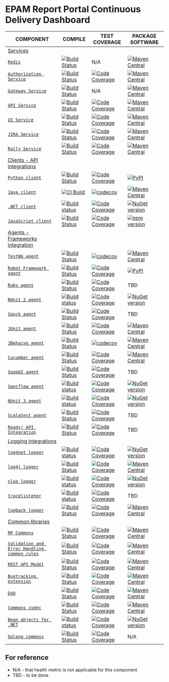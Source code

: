 # EPAM Report Portal Continuous Delivery Dashboard

| COMPONENT | COMPILE | TEST COVERAGE | PACKAGE SOFTWARE |
| ---       | ---     | ---                  | ---              |
| [Services](https://github.com/reportportal?utf8=%E2%9C%93&q=service-) ||||
| [`Redis`](https://github.com/reportportal/service-registry) | [![Build Status](https://travis-ci.org/reportportal/service-registry.svg?branch=master)](https://travis-ci.org/reportportal/service-registry)      | N/A | [![Maven Central](https://img.shields.io/maven-central/v/com.epam.reportportal/service-registry.svg?label=Maven%20Central)](https://search.maven.org/search?q=g:%22com.epam.reportportal%22%20AND%20a:%22service-registry%22) |
| [`Authorization Service`](https://github.com/reportportal/service-authorization) | [![Build Status](https://travis-ci.org/reportportal/service-authorization.svg?branch=master)](https://travis-ci.org/reportportal/service-authorization) | [![Code Coverage](https://codecov.io/gh/reportportal/service-authorization/branch/master/graph/badge.svg)](https://codecov.io/gh/reportportal/service-authorization) | [![Maven Central](https://img.shields.io/maven-central/v/com.epam.reportportal/service-authorization.svg?label=Maven%20Central)](https://search.maven.org/search?q=g:%22com.epam.reportportal%22%20AND%20a:%22service-authorization%22) |
| [`Gateway Service`](https://github.com/reportportal/service-gateway) | [![Build Status](https://travis-ci.org/reportportal/service-gateway.svg?branch=master)](https://travis-ci.org/reportportal/service-gateway) | N/A | [![Maven Central](https://img.shields.io/maven-central/v/com.epam.reportportal/service-gateway.svg?label=Maven%20Central)](https://search.maven.org/search?q=g:%22com.epam.reportportal%22%20AND%20a:%22service-gateway%22) |
| [`API Service`](https://github.com/reportportal/service-api) | [![Build Status](https://travis-ci.org/reportportal/service-api.svg?branch=master)](https://travis-ci.org/reportportal/service-api) | [![Code Coverage](https://codecov.io/gh/reportportal/service-api/branch/master/graph/badge.svg)](https://codecov.io/gh/reportportal/service-api) | [![Maven Central](https://img.shields.io/maven-central/v/com.epam.reportportal/service-api.svg?label=Maven%20Central)](https://search.maven.org/search?q=g:%22com.epam.reportportal%22%20AND%20a:%22service-api%22) |
| [`UI Service`](https://github.com/reportportal/service-ui)                            | [![Build Status](https://travis-ci.org/reportportal/service-ui.svg?branch=master)](https://travis-ci.org/reportportal/service-ui) | [![Code Coverage](https://codecov.io/gh/reportportal/service-ui/branch/master/graph/badge.svg)](https://codecov.io/gh/reportportal/service-ui) | [![Maven Central](https://img.shields.io/maven-central/v/com.epam.reportportal/service-ui.svg?label=Maven%20Central)](https://search.maven.org/search?q=g:%22com.epam.reportportal%22%20AND%20a:%22service-ui%22) |
| [`JIRA Service`](https://github.com/reportportal/service-jira)                        | [![Build Status](https://travis-ci.org/reportportal/service-jira.svg?branch=master)](https://travis-ci.org/reportportal/service-jira) | [![Code Coverage](https://codecov.io/gh/reportportal/service-jira/branch/master/graph/badge.svg)](https://codecov.io/gh/reportportal/service-jira) | [![Maven Central](https://img.shields.io/maven-central/v/com.epam.reportportal/service-jira.svg?label=Maven%20Central)](https://search.maven.org/search?q=g:%22com.epam.reportportal%22%20AND%20a:%22service-jira%22) |
| [`Rally Service`](https://github.com/reportportal/service-rally)                      | [![Build Status](https://travis-ci.org/reportportal/service-rally.svg?branch=master)](https://travis-ci.org/reportportal/service-rally) | [![Code Coverage](https://codecov.io/gh/reportportal/service-rally/branch/master/graph/badge.svg)](https://codecov.io/gh/reportportal/service-rally) | [![Maven Central](https://img.shields.io/maven-central/v/com.epam.reportportal/service-rally.svg?label=Maven%20Central)](https://search.maven.org/search?q=g:%22com.epam.reportportal%22%20AND%20a:%22service-rally%22) |
| [Clients - API integrations](https://github.com/reportportal?utf8=%E2%9C%93&q=agent-) ||||
| [`Python client`](https://github.com/reportportal/client-Python)                      | [![Build Status](https://travis-ci.org/reportportal/client-Python.svg?branch=master)](https://travis-ci.org/reportportal/client-Python) | [![Code Coverage](https://codecov.io/gh/reportportal/client-python/branch/master/graph/badge.svg)](https://codecov.io/gh/reportportal/client-python) | [![PyPI](https://img.shields.io/pypi/v/reportportal-client.svg?maxAge=2592000)](https://pypi.python.org/pypi/reportportal-client) |
| [`Java client`](https://github.com/reportportal/client-java)                | [![CI Build](https://github.com/reportportal/client-java/actions/workflows/ci.yml/badge.svg)](https://github.com/reportportal/client-java/actions/workflows/ci.yml) | [![codecov](https://codecov.io/gh/reportportal/client-java/branch/develop/graph/badge.svg?token=IVTys0o4JT)](https://codecov.io/gh/reportportal/client-java) | [![Maven Central](https://img.shields.io/maven-central/v/com.epam.reportportal/client-java.svg?label=Maven%20Central)](https://search.maven.org/search?q=g:%22com.epam.reportportal%22%20AND%20a:%22client-java%22) |
| [`.NET client`](https://github.com/reportportal/client-net)                           | [![Build status](https://ci.appveyor.com/api/projects/status/thjw94949tm5lbw5?svg=true)](https://ci.appveyor.com/project/nvborisenko/client-net) | [![Code Coverage](https://codecov.io/gh/reportportal/client-net/branch/master/graph/badge.svg)](https://codecov.io/gh/reportportal/client-net) | [![NuGet version](https://badge.fury.io/nu/reportportal.client.svg)](https://badge.fury.io/nu/reportportal.client) |
| [`JavaScript client`](https://github.com/reportportal/client-javascript)              | [![Build Status](https://travis-ci.org/reportportal/client-javascript.svg?branch=master)](https://travis-ci.org/reportportal/client-javascript) | [![Code Coverage](https://codecov.io/gh/reportportal/client-javascript/branch/master/graph/badge.svg)](https://codecov.io/gh/reportportal/client-javascript) | [![npm version](https://badge.fury.io/js/reportportal-client.svg)](https://badge.fury.io/js/reportportal-client) |
| [Agents - Frameworks integration](https://github.com/reportportal?utf8=%E2%9C%93&q=agent-) ||||
| [`TestNG agent`](https://github.com/reportportal/agent-java-testNG)                   | [![Build Status](https://travis-ci.org/reportportal/agent-java-testNG.svg?branch=master)](https://travis-ci.org/reportportal/agent-java-testNG)| [![codecov](https://codecov.io/gh/reportportal/agent-java-testNG/branch/develop/graph/badge.svg?token=CshHrWt7sS)](https://codecov.io/gh/reportportal/agent-java-testNG) | [![Maven Central](https://img.shields.io/maven-central/v/com.epam.reportportal/agent-java-testng.svg?label=Maven%20Central)](https://search.maven.org/search?q=g:%22com.epam.reportportal%22%20AND%20a:%22agent-java-testng%22) |
| [`Robot Framework agent`](https://github.com/reportportal/agent-Python-RobotFramework) | [![Build Status](https://travis-ci.org/reportportal/agent-Python-RobotFramework.svg?branch=master)](https://travis-ci.org/reportportal/agent-Python-RobotFramework) | [![Code Coverage](https://codecov.io/gh/reportportal/agent-Python-RobotFramework/branch/master/graph/badge.svg)](https://codecov.io/gh/reportportal/agent-Python-RobotFramework) | [![PyPI](https://img.shields.io/pypi/v/robotframework-reportportal.svg?maxAge=2592000)](https://pypi.python.org/pypi/robotframework-reportportal) |
| [`Ruby agent`](https://github.com/reportportal/agent-ruby)                            | [![Build Status](https://travis-ci.org/reportportal/agent-ruby.svg?branch=master)](https://travis-ci.org/reportportal/agent-ruby) | [![Code Coverage](https://codecov.io/gh/reportportal/agent-ruby/branch/master/graph/badge.svg)](https://codecov.io/gh/reportportal/agent-ruby) | TBD              |
| [`NUnit 2 agent`](https://github.com/reportportal/agent-net-nunit2)                   | [![Build status](https://ci.appveyor.com/api/projects/status/tbxdsfppppv14dfn?svg=true)](https://ci.appveyor.com/project/nvborisenko/agent-net-nunit2) | [![Code Coverage](https://codecov.io/gh/reportportal/agent-net-nunit2/branch/master/graph/badge.svg)](https://codecov.io/gh/reportportal/agent-net-nunit2) |[![NuGet version](https://badge.fury.io/nu/reportportal.nunit.svg)](https://badge.fury.io/nu/reportportal.nunit) |
| [`Spock agent`](https://github.com/reportportal/agent-java-spock)                     | [![Build Status](https://travis-ci.org/reportportal/agent-java-spock.svg?branch=master)](https://travis-ci.org/reportportal/agent-java-spock) | [![Code Coverage](https://codecov.io/gh/reportportal/agent-java-spock/branch/master/graph/badge.svg)](https://codecov.io/gh/reportportal/agent-java-spock) | TBD              |
| [`JUnit agent`](https://github.com/reportportal/agent-java-junit)                     | [![Build Status](https://travis-ci.org/reportportal/agent-java-junit.svg?branch=master)](https://travis-ci.org/reportportal/agent-java-junit) | [![Code Coverage](https://codecov.io/gh/reportportal/agent-java-junit/branch/master/graph/badge.svg)](https://codecov.io/gh/reportportal/agent-java-junit) | [![Maven Central](https://img.shields.io/maven-central/v/com.epam.reportportal/agent-java-junit.svg?label=Maven%20Central)](https://search.maven.org/search?q=g:%22com.epam.reportportal%22%20AND%20a:%22agent-java-junit%22) |
| [`JBehaive agent`](https://github.com/reportportal/agent-java-jbehave)                | [![Build Status](https://travis-ci.org/reportportal/agent-java-jbehave.svg?branch=master)](https://travis-ci.org/reportportal/agent-java-jbehave) | [![codecov](https://codecov.io/gh/reportportal/agent-java-jbehave/branch/develop/graph/badge.svg?token=BCglguEcoR)](https://codecov.io/gh/reportportal/agent-java-jbehave) | [![Maven Central](https://img.shields.io/maven-central/v/com.epam.reportportal/agent-java-jbehave.svg?label=Maven%20Central)](https://search.maven.org/search?q=g:%22com.epam.reportportal%22%20AND%20a:%22agent-java-jbehave%22) |
| [`Cucumber agent`](https://github.com/reportportal/agent-java-cucumber)               | [![Build Status](https://travis-ci.org/reportportal/agent-java-cucumber.svg?branch=master)](https://travis-ci.org/reportportal/agent-java-cucumber) | [![Code Coverage](https://codecov.io/gh/reportportal/agent-java-cucumber/branch/master/graph/badge.svg)](https://codecov.io/gh/reportportal/agent-java-cucumber) | [![Maven Central](https://img.shields.io/maven-central/v/com.epam.reportportal/agent-java-cucumber.svg?label=Maven%20Central)](https://search.maven.org/search?q=g:%22com.epam.reportportal%22%20AND%20a:%22agent-java-cucumber%22) |
| [`SoapUI agent`](https://github.com/reportportal/agent-java-soapui)                   | [![Build Status](https://travis-ci.org/reportportal/agent-java-soapui.svg?branch=master)](https://travis-ci.org/reportportal/agent-java-soapui) | [![Code Coverage](https://codecov.io/gh/reportportal/agent-java-soapui/branch/master/graph/badge.svg)](https://codecov.io/gh/reportportal/agent-java-soapui) | TBD              |
| [`Specflow agent`](https://github.com/reportportal/agent-net-specflow)                | [![Build status](https://ci.appveyor.com/api/projects/status/k9gnrmlt3yo5gl4g?svg=true)](https://ci.appveyor.com/project/nvborisenko/agent-net-specflow) | [![Code Coverage](https://codecov.io/gh/reportportal/agent-net-specflow/branch/master/graph/badge.svg)](https://codecov.io/gh/reportportal/agent-net-specflow) | [![NuGet version](https://badge.fury.io/nu/reportportal.specflow.svg)](https://badge.fury.io/nu/reportportal.specflow) |
| [`NUnit 3 agent`](https://github.com/reportportal/agent-net-nunit)                    | [![Build status](https://ci.appveyor.com/api/projects/status/q4l1kw3xrbi79m7i/branch/master?svg=true)](https://ci.appveyor.com/project/nvborisenko/agent-net-nunit/branch/master) | [![Code Coverage](https://codecov.io/gh/reportportal/agent-net-nunit/branch/master/graph/badge.svg)](https://codecov.io/gh/reportportal/agent-net-nunit) | [![NuGet version](https://badge.fury.io/nu/reportportal.nunit.svg)](https://badge.fury.io/nu/reportportal.nunit) |
| [`Scalatest agent`](https://github.com/reportportal/agent-scala-scalatest)            | [![Build Status](https://travis-ci.org/reportportal/agent-scala-scalatest.svg?branch=master)](https://travis-ci.org/reportportal/agent-scala-scalatest) | [![Code Coverage](https://codecov.io/gh/reportportal/agent-scala-scalatest/branch/master/graph/badge.svg)](https://codecov.io/gh/reportportal/agent-scala-scalatest) | TBD              |
| [`Ready! API Integration`](https://github.com/reportportal/agent-readyapi)            | [![Build Status](https://travis-ci.org/reportportal/agent-readyapi.svg?branch=master)](https://travis-ci.org/reportportal/agent-readyapi) | [![Code Coverage](https://codecov.io/gh/reportportal/agent-readyapi/branch/master/graph/badge.svg)](https://codecov.io/gh/reportportal/agent-readyapi) | TBD              |
| [Logging integrations](https://github.com/reportportal?utf8=%E2%9C%93&q=logger-) ||||
| [`log4net logger`](https://github.com/reportportal/logger-net-log4net)                | [![Build status](https://ci.appveyor.com/api/projects/status/649dujaserywuchy?svg=true)](https://ci.appveyor.com/project/nvborisenko/logger-net-log4net) | [![Code Coverage](https://codecov.io/gh/reportportal/logger-net-log4net/branch/master/graph/badge.svg)](https://codecov.io/gh/reportportal/logger-net-log4net) | [![NuGet version](https://badge.fury.io/nu/reportportal.log4net.svg)](https://badge.fury.io/nu/reportportal.log4net) |
| [`log4j logger`](https://github.com/reportportal/logger-java-log4j)                   | [![Build Status](https://travis-ci.org/reportportal/logger-java-log4j.svg?branch=master)](https://travis-ci.org/reportportal/logger-java-log4j) | [![Code Coverage](https://codecov.io/gh/reportportal/logger-java-log4j/branch/master/graph/badge.svg)](https://codecov.io/gh/reportportal/logger-java-log4j) | [![Maven Central](https://img.shields.io/maven-central/v/com.epam.reportportal/logger-java-log4j.svg?label=Maven%20Central)](https://search.maven.org/search?q=g:%22com.epam.reportportal%22%20AND%20a:%22logger-java-log4j%22) |
| [`nlog logger`](https://github.com/reportportal/logger-net-nlog)                      | [![Build status](https://ci.appveyor.com/api/projects/status/99gs8ib4ucth6uj7?svg=true)](https://ci.appveyor.com/project/nvborisenko/logger-net-nlog) | [![Code Coverage](https://codecov.io/gh/reportportal/logger-net-nlog/branch/master/graph/badge.svg)](https://codecov.io/gh/reportportal/logger-net-nlog) | [![NuGet version](https://badge.fury.io/nu/reportportal.nlog.svg)](https://badge.fury.io/nu/reportportal.nlog) |
| [`tracelistener`](https://github.com/reportportal/logger-net-tracelistener)           | [![Build status](https://ci.appveyor.com/api/projects/status/jipm6r9qfbwlrwjm?svg=true)](https://ci.appveyor.com/project/nvborisenko/logger-net-tracelistener) | [![Code Coverage](https://codecov.io/gh/reportportal/logger-net-tracelistener/branch/master/graph/badge.svg)](https://codecov.io/gh/reportportal/logger-net-tracelistener) | TBD              |
| [`logback logger`](https://github.com/reportportal/logger-java-logback)                      | [![Build Status](https://travis-ci.org/reportportal/logger-java-logback.svg?branch=master)](https://travis-ci.org/reportportal/logger-java-logback) | [![Code Coverage](https://codecov.io/gh/reportportal/logger-java-logback/branch/master/graph/badge.svg)](https://codecov.io/gh/reportportal/logger-java-logback) | [![Maven Central](https://img.shields.io/maven-central/v/com.epam.reportportal/logger-java-logback.svg?label=Maven%20Central)](https://search.maven.org/search?q=g:%22com.epam.reportportal%22%20AND%20a:%22logger-java-logback%22) |
| [Common libraries](https://github.com/reportportal?utf8=%E2%9C%93&q=commons-) ||||
| [`RP Commons`](https://github.com/reportportal/commons)                               | [![Build Status](https://travis-ci.org/reportportal/commons.svg?branch=master)](https://travis-ci.org/reportportal/commons) | [![Code Coverage](https://codecov.io/gh/reportportal/commons/branch/master/graph/badge.svg)](https://codecov.io/gh/reportportal/commons)  | [![Maven Central](https://img.shields.io/maven-central/v/com.epam.reportportal/commons.svg?label=Maven%20Central)](https://search.maven.org/search?q=g:%22com.epam.reportportal%22%20AND%20a:%22commons%22) |
| [`Validation and Error Handling common rules`](https://github.com/reportportal/commons-rules) | [![Build Status](https://travis-ci.org/reportportal/commons-rules.svg?branch=master)](https://travis-ci.org/reportportal/commons-rules) | [![Code Coverage](https://codecov.io/gh/reportportal/commons-rules/branch/master/graph/badge.svg)](https://codecov.io/gh/reportportal/commons-rules)  | [![Maven Central](https://img.shields.io/maven-central/v/com.epam.reportportal/commons-rules.svg?label=Maven%20Central)](https://search.maven.org/search?q=g:%22com.epam.reportportal%22%20AND%20a:%22commons-rules%22) |
| [`REST API Model`](https://github.com/reportportal/commons-model)                     | [![Build Status](https://travis-ci.org/reportportal/commons-model.svg?branch=master)](https://travis-ci.org/reportportal/commons-model) | [![Code Coverage](https://codecov.io/gh/reportportal/commons-model/branch/master/graph/badge.svg)](https://codecov.io/gh/reportportal/commons-model)   | [![Maven Central](https://img.shields.io/maven-central/v/com.epam.reportportal/commons-model.svg?label=Maven%20Central)](https://search.maven.org/search?q=g:%22com.epam.reportportal%22%20AND%20a:%22commons-model%22) |
| [`Bugtracking extension`](https://github.com/reportportal/commons-bugtracking)        | [![Build Status](https://travis-ci.org/reportportal/commons-bugtracking.svg?branch=master)](https://travis-ci.org/reportportal/commons-bugtracking) | [![Code Coverage](https://codecov.io/gh/reportportal/commons-bugtracking/branch/master/graph/badge.svg)](https://codecov.io/gh/reportportal/commons-bugtracking) | [![Maven Central](https://img.shields.io/maven-central/v/com.epam.reportportal/commons-bugtracking.svg?label=Maven%20Central)](https://search.maven.org/search?q=g:%22com.epam.reportportal%22%20AND%20a:%22commons-bugtracking%22) |
| [`DAO`](https://github.com/reportportal/commons-dao)                                  | [![Build Status](https://travis-ci.org/reportportal/commons-dao.svg?branch=master)](https://travis-ci.org/reportportal/commons-dao) | [![Code Coverage](https://codecov.io/gh/reportportal/commons-dao/branch/master/graph/badge.svg)](https://codecov.io/gh/reportportal/commons-dao) | [![Maven Central](https://img.shields.io/maven-central/v/com.epam.reportportal/commons-dao.svg?label=Maven%20Central)](https://search.maven.org/search?q=g:%22com.epam.reportportal%22%20AND%20a:%22commons-dao%22) |
| [`Commons codec`](https://github.com/reportportal/commons-codec-repacked)             | [![Build Status](https://travis-ci.org/reportportal/commons-codec-repacked.svg?branch=master)](https://travis-ci.org/reportportal/commons-codec-repacked)| [![Code Coverage](https://codecov.io/gh/reportportal/commons-codec-repacked/branch/master/graph/badge.svg)](https://codecov.io/gh/reportportal/commons-coded-repacked) | [![Maven Central](https://img.shields.io/maven-central/v/com.epam.reportportal/commons-codec-repacked.svg?label=Maven%20Central)](https://search.maven.org/search?q=g:%22com.epam.reportportal%22%20AND%20a:%22commons-codec-repacked%22) |
| [`Bean objects for .NET`](https://github.com/reportportal/commons-net)                | [![Build status](https://ci.appveyor.com/api/projects/status/al55r7ou2wkx67pj?svg=true)](https://ci.appveyor.com/project/nvborisenko/commons-net) | [![Code Coverage](https://codecov.io/gh/reportportal/commons-net/branch/master/graph/badge.svg)](https://codecov.io/gh/reportportal/commons-net) |[![NuGet version](https://badge.fury.io/nu/reportportal.shared.svg)](https://badge.fury.io/nu/reportportal.shared) |
| [`Golang commons`](https://github.com/reportportal/commons-go)                               | [![Build Status](https://travis-ci.org/reportportal/commons.svg?branch=master)](https://travis-ci.org/reportportal/commons-go) | [![Code Coverage](https://codecov.io/gh/reportportal/commons-go/branch/master/graph/badge.svg)](https://codecov.io/gh/reportportal/commons-go)  | N/A |


## For reference
* N/A - that health metric is not applicable for this component
* TBD - to be done
